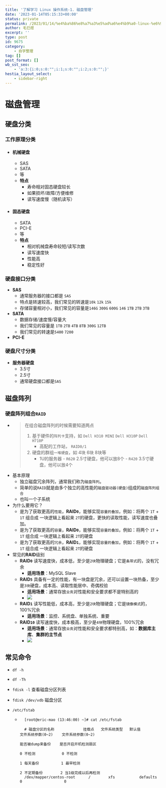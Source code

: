 ```yaml
---
title: '了解学习 Linux 操作系统-1. 磁盘管理'
date: '2023-01-14T05:15:33+00:00'
status: private
permalink: /2023/01/14/%e4%ba%86%e8%a7%a3%e5%ad%a6%e4%b9%a0-linux-%e6%93%8d%e4%bd%9c%e7%b3%bb%e7%bb%9f-1-%e7%a3%81%e7%9b%98%e7%ae%a1%e7%90%86
author: 毛巳煜
excerpt: ''
type: post
id: 9675
category:
    - 自学整理
tag: []
post_format: []
wb_sst_seo:
    - 'a:3:{i:0;s:0:"";i:1;s:0:"";i:2;s:0:"";}'
hestia_layout_select:
    - sidebar-right
---
```

磁盘管理
====

硬盘分类
----

### 工作原理分类

- #### 机械硬盘
  
  
  - SAS
  - SATA
  - 等
  - **特点**
      - 寿命相对固态硬盘较长
      - 如果损坏/故障/方便维修
      - 读写速度慢（随机读写）
- #### 固态硬盘
  
  
  - SATA
  - PCI-E
  - 等
  - **特点**
      - 相对机械盘寿命较短/读写次数
      - 读写速度快
      - 性能高
      - 稳定性好

### 硬盘接口分类

- **SAS**
  - 通常服务器的接口都是 `SAS`
  - 特点是转速较高，我们常见的转速是`10k` `12k` `15k`
  - 存储容量相对小，我们常见的容量是`146G` `300G` `600G` `146` `1TB` `2TB` `3TB`
- **SATA**
  - 数据存储/速度慢/容量大
  - 我们常见的容量是 `1TB` `2TB` `4TB` `8TB` `300G` `12TB`
  - 我们常见的转速是`5400` `7200`
- **PCI-E**

### 硬盘尺寸分类

- **服务器硬盘**
  - 3.5寸
  - 2.5寸
  - 通常硬盘接口都是`SAS`

磁盘阵列
----

### 硬盘阵列组合`RAID`

- > 在组合磁盘阵列的时候需要知道两点
  > 
  > 
  > 1. 基于硬件的`阵列卡`支持，如 `Dell H310 MINI` `Dell H310P` `Dell H710P`
  >     - 高配的工作站， `RAID0/1`
  > 2. 硬盘的群组`一堆硬盘`，如 4块 6块 8块等 
  >     - 1U的服务器 
  >           - `R620` 2.5寸硬盘，他可以放8个
  >           - `R420` 3.5寸硬盘，他可以放4个
- 基本原理 
  - 独立磁盘冗余阵列，通常我们称为`磁盘阵列`。
  - 简单的说`RAID`就是由多个独立的高性能的`磁盘驱动器(硬盘)`组成的`磁盘阵列组合`
  - 也叫一个子系统
- 为什么要用它？ 
  - 是为了获取更高的`性能`，**RAID`0`**，能够实现`容量的叠加`，例如：将两个 `1T` + `1T` 组合成 一块逻辑上看起来 `2T`的硬盘，更快的读取性能，读写速度也叠加。
  - 是为了获取更高的`容量`，**RAID`0`**，能够实现`容量的叠加`，例如：将两个 `1T` + `1T` 组合成 一块逻辑上看起来 `2T`的硬盘
  - 是为了获取更高的`冗余`，**RAID`1`**，能够实现`容量的叠加`，例如：将两个 `1T` + `1T` 组合成 一块逻辑上看起来 `2T`的硬盘
- 常见的**RAID**级别 
  - **RAID`0`** 读写速度快，成本低，至少是`2块`物理硬盘；它是`条带式`的，没有冗余 
      - **适用场景**：MySQL Slave
  - **RAID`5`** 具备有一定的性能，有一块盘是冗余，还可以设置一块热备，至少是`3块`硬盘，成本高、读取性能居中、奇偶校验 
      - **适用场景**：通常存放`业务`对性能和安全要求都不是特别高的
      - ![](http://qiniu.dev-share.top/image/linux/RAID5.png)
  - **RAID`1`** 读写性能低，成本高，至少是`2块`物理硬盘；它是`镜像模式`的，100%冗余 
      - **适用场景**：监控、系统盘、单独系统、重要
  - **RAID`10`** 读写速度快，成本极高，至少是`4块`物理硬盘，100%冗余 
      - **适用场景**：通常存放`业务`对性能和安全要求都特别高，如：**数据库主库**、**集群的主节点**
      - ![](http://qiniu.dev-share.top/image/linux/RAID10.png)

常见命令
----

- `df -h`
- `df -Th`
- `fdisk -l` 查看磁盘分区列表
- `fdisk /dev/vdb` 磁盘分区
- `/etc/fstab`
  
  
  - ```shell
      [root@eric-mao (13:46:00) ~]# cat /etc/fstab
      
      # 磁盘分区的名称             挂载点   文件系统类型   默认值        文件系统参数(0~2)    文件系统参数(0~2)
                                                                        能否被dump来备份    是否开启开机检测扇区
                                                                        0 不检测            0 不检测
                                                                        1 每天备份          1 最早检测
                                                                        2 不定期备份        2 当1级完成以后再检测
      /dev/mapper/centos-root      /        xfs           defaults      0                   0
      
      ```